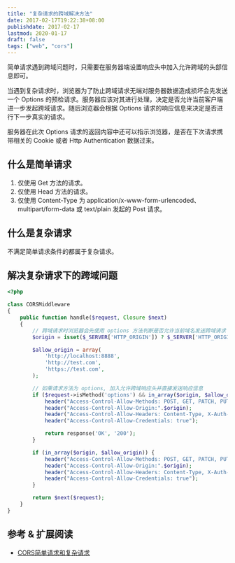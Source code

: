```yaml
---
title: "复杂请求的跨域解决方法"
date: 2017-02-17T19:22:38+08:00
publishdate: 2017-02-17
lastmod: 2020-01-17
draft: false
tags: ["web", "cors"]
---
```

简单请求遇到跨域问题时，只需要在服务器端设置响应头中加入允许跨域的头部信息即可。

当遇到复杂请求时，浏览器为了防止跨域请求无端对服务器数据造成损坏会先发送一个 Options 的预检请求。服务器应该对其进行处理，决定是否允许当前客户端进一步发起跨域请求。随后浏览器会根据 Options 请求的响应信息来决定是否进行下一步真实的请求。

服务器在此次 Options 请求的返回内容中还可以指示浏览器，是否在下次请求携带相关的 Cookie 或者 Http Authentication 数据过来。

## 什么是简单请求
1. 仅使用 Get 方法的请求。
2. 仅使用 Head 方法的请求。
3. 仅使用 Content-Type 为 application/x-www-form-urlencoded、multipart/form-data 或 text/plain 发起的 Post 请求。

## 什么是复杂请求
不满足简单请求条件的都属于复杂请求。

## 解决复杂请求下的跨域问题
```php
<?php

class CORSMiddleware
{
    public function handle($request, Closure $next)
    {
        // 跨域请求时浏览器会先使用 options 方法判断是否允许当前域名发送跨域请求
        $origin = isset($_SERVER['HTTP_ORIGIN']) ? $_SERVER['HTTP_ORIGIN'] : '';

        $allow_origin = array(
            'http://localhost:8888',
            'http://test.com',
            'https://test.com',
        );

        // 如果请求方法为 options, 加入允许跨域响应头并直接发送响应信息
        if ($request->isMethod('options') && in_array($origin, $allow_origin)) {
            header("Access-Control-Allow-Methods: POST, GET, PATCH, PUT, DELETE");
            header("Access-Control-Allow-Origin:".$origin);
            header("Access-Control-Allow-Headers: Content-Type, X-Auth-Token, Origin");
            header("Access-Control-Allow-Credentials: true");

            return response('OK', '200');
        }

        if (in_array($origin, $allow_origin)) {
            header("Access-Control-Allow-Methods: POST, GET, PATCH, PUT, DELETE");
            header("Access-Control-Allow-Origin:".$origin);
            header("Access-Control-Allow-Headers: Content-Type, X-Auth-Token, Origin");
            header("Access-Control-Allow-Credentials: true");
        }

        return $next($request);
    }
}
```

## 参考 & 扩展阅读
- [CORS简单请求和复杂请求](http://materliu.github.io/all/web/2014/11/01/preflight-options.html)
